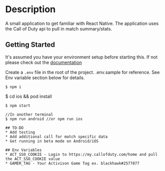 # Description
A small application to get familiar with React Native. The application uses the Call of Duty api to pull in match summary/stats.

## Getting Started

It's assumed you have your environment setup before starting this. If not please check out the [documentation](https://reactnative.dev/docs/environment-setup)

Create a `.env` file in the root of the project. .env.sample for reference. See Env variable section below for details.

```
$ npm i
```
$ cd ios && pod install
```
$ npm start

//In another terminal
$ npm run android //or npm run ios

## TO-DO
* Add testing
* Add additional call for match specific data
* Get running in beta mode on Android/iOS

## Env Variables
* ACT_SSO_COOKIE - Login to https://my.callofduty.com/home and pull the ACT_SSO_COOKIE value
* GAMER_TAG - Your Activison Game Tag ex. blackhawk#2577877

